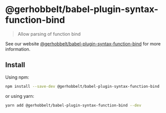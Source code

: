 # @gerhobbelt/babel-plugin-syntax-function-bind

> Allow parsing of function bind

See our website [@gerhobbelt/babel-plugin-syntax-function-bind](https://babeljs.io/docs/en/next/babel-plugin-syntax-function-bind.html) for more information.

## Install

Using npm:

```sh
npm install --save-dev @gerhobbelt/babel-plugin-syntax-function-bind
```

or using yarn:

```sh
yarn add @gerhobbelt/babel-plugin-syntax-function-bind --dev
```
